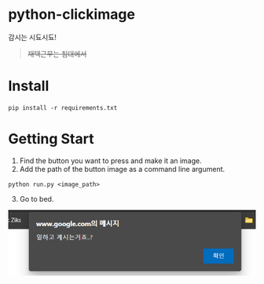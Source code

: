 # python-clickimage
감시는 시됴시됴!
> ~~재택근무는 침대에서~~

# Install 

```
pip install -r requirements.txt
```

# Getting Start
1. Find the button you want to press and make it an image.
2. Add the path of the button image as a command line argument.
```
python run.py <image_path>
```
3. Go to bed.

![버튼눌러주는애](img/mdimg.png)